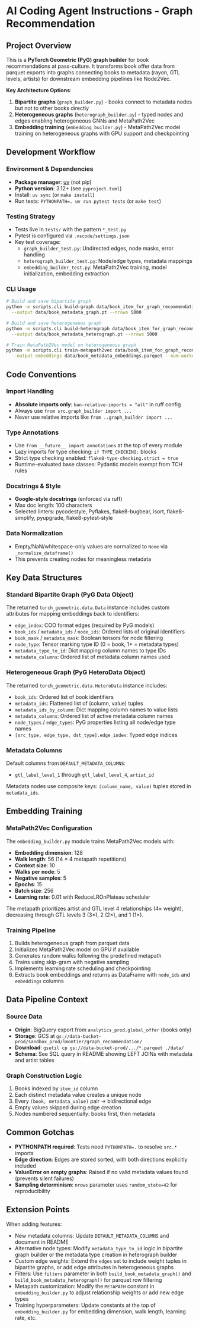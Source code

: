 # AI Coding Agent Instructions - Graph Recommendation

## Project Overview

This is a **PyTorch Geometric (PyG) graph builder** for book recommendations at
pass-culture. It transforms book offer data from parquet exports into graphs
connecting books to metadata (rayon, GTL levels, artists) for downstream
embedding pipelines like Node2Vec.

**Key Architecture Options**:

1. **Bipartite graphs** (`graph_builder.py`) - books connect to metadata nodes
   but not to other books directly
2. **Heterogeneous graphs** (`heterograph_builder.py`) - typed nodes and edges
   enabling heterogeneous GNNs and MetaPath2Vec
3. **Embedding training** (`embedding_builder.py`) - MetaPath2Vec model training
   on heterogeneous graphs with GPU support and checkpointing

## Development Workflow

### Environment & Dependencies

- **Package manager**: [uv](https://github.com/astral-sh/uv) (not pip)
- **Python version**: 3.12+ (see `pyproject.toml`)
- Install: `uv sync` (or `make install`)
- Run tests: `PYTHONPATH=. uv run pytest tests` (or `make test`)

### Testing Strategy

- Tests live in `tests/` with the pattern `*_test.py`
- Pytest is configured via `.vscode/settings.json`
- Key test coverage:
  - `graph_builder_test.py`: Undirected edges, node masks, error handling
  - `heterograph_builder_test.py`: Node/edge types, metadata mappings
  - `embedding_builder_test.py`: MetaPath2Vec training, model initialization,
    embedding extraction

### CLI Usage

```bash
# Build and save bipartite graph
python -m scripts.cli build-graph data/book_item_for_graph_recommendation.parquet \
  --output data/book_metadata_graph.pt --nrows 5000

# Build and save heterogeneous graph
python -m scripts.cli build-heterograph data/book_item_for_graph_recommendation.parquet \
  --output data/book_metadata_heterograph.pt --nrows 5000

# Train MetaPath2Vec model on heterogeneous graph
python -m scripts.cli train-metapath2vec data/book_item_for_graph_recommendation.parquet \
  --output-embeddings data/book_metadata_embeddings.parquet --num-workers 8 --nrows 5000
```

## Code Conventions

### Import Handling

- **Absolute imports only**: `ban-relative-imports = "all"` in ruff config
- Always use `from src.graph_builder import ...`
- Never use relative imports like `from ..graph_builder import ...`

### Type Annotations

- Use `from __future__ import annotations` at the top of every module
- Lazy imports for type checking: `if TYPE_CHECKING:` blocks
- Strict type checking enabled: `flake8-type-checking.strict = true`
- Runtime-evaluated base classes: Pydantic models exempt from TCH rules

### Docstrings & Style

- **Google-style docstrings** (enforced via ruff)
- Max doc length: 100 characters
- Selected linters: pycodestyle, Pyflakes, flake8-bugbear, isort, flake8-simplify, pyupgrade, flake8-pytest-style

### Data Normalization

- Empty/NaN/whitespace-only values are normalized to `None` via `_normalize_dataframe()`
- This prevents creating nodes for meaningless metadata

## Key Data Structures

### Standard Bipartite Graph (PyG Data Object)

The returned `torch_geometric.data.Data` instance includes custom attributes for mapping embeddings back to identifiers:

- `edge_index`: COO format edges (required by PyG models)
- `book_ids` / `metadata_ids` / `node_ids`: Ordered lists of original identifiers
- `book_mask` / `metadata_mask`: Boolean tensors for node filtering
- `node_type`: Tensor marking type ID (0 = book, 1+ = metadata types)
- `metadata_type_to_id`: Dict mapping column names to type IDs
- `metadata_columns`: Ordered list of metadata column names used

### Heterogeneous Graph (PyG HeteroData Object)

The returned `torch_geometric.data.HeteroData` instance includes:

- `book_ids`: Ordered list of book identifiers
- `metadata_ids`: Flattened list of (column, value) tuples
- `metadata_ids_by_column`: Dict mapping column names to value lists
- `metadata_columns`: Ordered list of active metadata column names
- `node_types` / `edge_types`: PyG properties listing all node/edge type names
- `[src_type, edge_type, dst_type].edge_index`: Typed edge indices

### Metadata Columns

Default columns from `DEFAULT_METADATA_COLUMNS`:

- `gtl_label_level_1` through `gtl_label_level_4`, `artist_id`

Metadata nodes use composite keys: `(column_name, value)` tuples stored in
`metadata_ids`.

## Embedding Training

### MetaPath2Vec Configuration

The `embedding_builder.py` module trains MetaPath2Vec models with:

- **Embedding dimension**: 128
- **Walk length**: 56 (14 × 4 metapath repetitions)
- **Context size**: 10
- **Walks per node**: 5
- **Negative samples**: 5
- **Epochs**: 15
- **Batch size**: 256
- **Learning rate**: 0.01 with ReduceLROnPlateau scheduler

The metapath prioritizes artist and GTL level 4 relationships (4× weight),
decreasing through GTL levels 3 (3×), 2 (2×), and 1 (1×).

### Training Pipeline

1. Builds heterogeneous graph from parquet data
2. Initializes MetaPath2Vec model on GPU if available
3. Generates random walks following the predefined metapath
4. Trains using skip-gram with negative sampling
5. Implements learning rate scheduling and checkpointing
6. Extracts book embeddings and returns as DataFrame with `node_ids` and
   `embeddings` columns

## Data Pipeline Context

### Source Data

- **Origin**: BigQuery export from `analytics_prod.global_offer` (books only)
- **Storage**: GCS at `gs://data-bucket-prod/sandbox_prod/lmontier/graph_recommendation/`
- **Download**: `gsutil cp gs://data-bucket-prod/.../*.parquet ./data/`
- **Schema**: See SQL query in README showing LEFT JOINs with metadata and artist tables

### Graph Construction Logic

1. Books indexed by `item_id` column
2. Each distinct metadata value creates a unique node
3. Every `(book, metadata_value)` pair → bidirectional edge
4. Empty values skipped during edge creation
5. Nodes numbered sequentially: books first, then metadata

## Common Gotchas

- **PYTHONPATH required**: Tests need `PYTHONPATH=.` to resolve `src.*` imports
- **Edge direction**: Edges are stored sorted, with both directions explicitly included
- **ValueError on empty graphs**: Raised if no valid metadata values found (prevents silent failures)
- **Sampling determinism**: `nrows` parameter uses `random_state=42` for reproducibility

## Extension Points

When adding features:

- New metadata columns: Update `DEFAULT_METADATA_COLUMNS` and document in README
- Alternative node types: Modify `metadata_type_to_id` logic in bipartite
  graph builder or the metadata type creation in heterograph builder
- Custom edge weights: Extend the `edges` set to include weight tuples in
  bipartite graphs, or add edge attributes in heterogeneous graphs
- Filters: Use `filters` parameter in both `build_book_metadata_graph()` and
  `build_book_metadata_heterograph()` for parquet row filtering
- Metapath customization: Modify the `METAPATH` constant in `embedding_builder.py`
  to adjust relationship weights or add new edge types
- Training hyperparameters: Update constants at the top of `embedding_builder.py`
  for embedding dimension, walk length, learning rate, etc.

